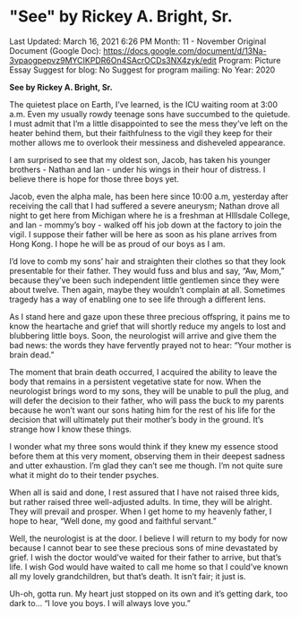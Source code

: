 # "See" by Rickey A. Bright, Sr.

Last Updated: March 16, 2021 6:26 PM
Month: 11 - November
Original Document (Google Doc): https://docs.google.com/document/d/13Na-3vpaogpepvz9MYCIKPDR6On4SAcrOCDs3NX4zyk/edit
Program: Picture Essay
Suggest for blog: No
Suggest for program mailing: No
Year: 2020

**See by Rickey A. Bright, Sr.**

The quietest place on Earth, I’ve learned, is the ICU waiting room at 3:00 a.m. Even my usually rowdy teenage sons have succumbed to the quietude. I must admit that I’m a little disappointed to see the mess they’ve left on the heater behind them, but their faithfulness to the vigil they keep for their mother allows me to overlook their messiness and disheveled appearance.

I am surprised to see that my oldest son, Jacob, has taken his younger brothers - Nathan and Ian - under his wings in their hour of distress. I believe there is hope for those three boys yet.

Jacob, even the alpha male, has been here since 10:00 a.m, yesterday after receiving the call that I had suffered a severe aneurysm; Nathan drove all night to get here from Michigan where he is a freshman at HIllsdale College, and Ian - mommy’s boy - walked off his job down at the factory to join the vigil. I suppose their father will be here as soon as his plane arrives from Hong Kong. I hope he will be as proud of our boys as I am.

I’d love to comb my sons’ hair and straighten their clothes so that they look presentable for their father. They would fuss and blus and say, “Aw, Mom,” because they’ve been such independent little gentlemen since they were about twelve. Then again, maybe they wouldn’t complain at all. Sometimes tragedy has a way of enabling one to see life through a different lens.

As I stand here and gaze upon these three precious offspring, it pains me to know the heartache and grief that will shortly reduce my angels to lost and blubbering little boys. Soon, the neurologist will arrive and give them the bad news: the words they have fervently prayed not to hear: “Your mother is brain dead.”

The moment that brain death occurred, I acquired the ability to leave the body that remains in a persistent vegetative state for now. When the neurologist brings word to my sons, they will be unable to pull the plug, and will defer the decision to their father, who will pass the buck to my parents because he won’t want our sons hating him for the rest of his life for the decision that will ultimately put their mother’s body in the ground. It’s strange how I know these things.

I wonder what my three sons would think if they knew my essence stood before them at this very moment, observing them in their deepest sadness and utter exhaustion. I’m glad they can’t see me though. I’m not quite sure what it might do to their tender psyches.

When all is said and done, I rest assured that I have not raised three kids, but rather raised three well-adjusted adults. In time, they will be alright. They will prevail and prosper. When I get home to my heavenly father, I hope to hear, “Well done, my good and faithful servant.”

Well, the neurologist is at the door. I believe I will return to my body for now because I cannot bear to see these precious sons of mine devastated by grief. I wish the doctor would’ve waited for their father to arrive, but that’s life. I wish God would have waited to call me home so that I could’ve known all my lovely grandchildren, but that’s death. It isn’t fair; it just is.

Uh-oh, gotta run. My heart just stopped on its own and it’s getting dark, too dark to… “I love you boys. I will always love you.”